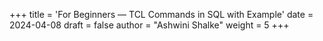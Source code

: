 +++
title = 'For Beginners — TCL Commands in SQL with Example'
date = 2024-04-08
draft = false
author = "Ashwini Shalke"
weight = 5
+++
